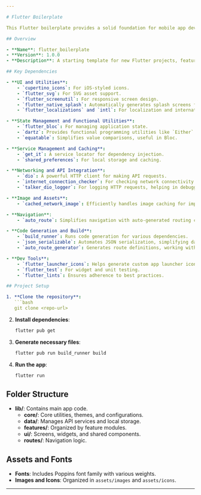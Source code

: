 ```yaml
---

# Flutter Boilerplate

This Flutter boilerplate provides a solid foundation for mobile app development, incorporating essential configurations and commonly-used packages. It enables quick project setup with built-in support for state management, API handling, localization, and other key features.

## Overview

- **Name**: flutter_boilerplate
- **Version**: 1.0.0
- **Description**: A starting template for new Flutter projects, featuring a well-structured project architecture, pre-configured packages, and customizable theming.

## Key Dependencies

- **UI and Utilities**:
    - `cupertino_icons`: For iOS-styled icons.
    - `flutter_svg`: For SVG asset support.
    - `flutter_screenutil`: For responsive screen design.
    - `flutter_native_splash`: Automatically generates splash screens for Android and iOS.
    - `flutter_localizations` and `intl`: For localization and internationalization.

- **State Management and Functional Utilities**:
    - `flutter_bloc`: For managing application state.
    - `dartz`: Provides functional programming utilities like `Either` and `Option`.
    - `equatable`: Simplifies value comparisons, useful in Bloc.

- **Service Management and Caching**:
    - `get_it`: A service locator for dependency injection.
    - `shared_preferences`: For local storage and caching.

- **Networking and API Integration**:
    - `dio`: A powerful HTTP client for making API requests.
    - `internet_connection_checker`: For checking network connectivity.
    - `talker_dio_logger`: For logging HTTP requests, helping in debugging API calls.

- **Image and Assets**:
    - `cached_network_image`: Efficiently handles image caching for improved performance.

- **Navigation**:
    - `auto_route`: Simplifies navigation with auto-generated routing code.

- **Code Generation and Build**:
    - `build_runner`: Runs code generation for various dependencies.
    - `json_serializable`: Automates JSON serialization, simplifying data model creation.
    - `auto_route_generator`: Generates route definitions, working with `auto_route`.

- **Dev Tools**:
    - `flutter_launcher_icons`: Helps generate custom app launcher icons.
    - `flutter_test`: For widget and unit testing.
    - `flutter_lints`: Ensures adherence to best practices.

## Project Setup

1. **Clone the repository**:
   ```bash
   git clone <repo-url>
   ```

2. **Install dependencies**:
   ```bash
   flutter pub get
   ```

3. **Generate necessary files**:
   ```bash
   flutter pub run build_runner build
   ```

4. **Run the app**:
   ```bash
   flutter run
   ```

## Folder Structure

- **lib/**: Contains main app code.
    - **core/**: Core utilities, themes, and configurations.
    - **data/**: Manages API services and local storage.
    - **features/**: Organized by feature modules.
    - **ui/**: Screens, widgets, and shared components.
    - **routes/**: Navigation logic.

## Assets and Fonts

- **Fonts**: Includes Poppins font family with various weights.
- **Images and Icons**: Organized in `assets/images` and `assets/icons`.

---
```


